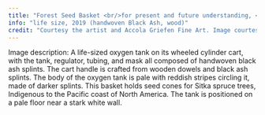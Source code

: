 ```yaml
---
title: "Forest Seed Basket <br/>for present and future understanding, <br/>Black Ash"
info: "life size, 2019 (handwoven Black Ash, wood)"
credit: "Courtesy the artist and Accola Griefen Fine Art. Image courtesy of Patel Brown Gallery"
---
```


<span class="small-caps">Image description:</span> A life-sized oxygen tank on its wheeled cylinder cart, with the tank, regulator, tubing, and mask all composed of handwoven black ash splints. The cart handle is crafted from wooden dowels and black ash splints. The body of the oxygen tank is pale with
reddish stripes circling it, made of darker splints. This basket holds seed cones for Sitka spruce trees, Indigenous to the Pacific coast of North America. The tank is positioned on a pale floor near a stark white wall.